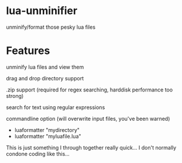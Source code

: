 lua-unminifier
==============

unminify/format those pesky lua files

Features
==============

unminify lua files and view them

drag and drop directory support

.zip support (required for regex searching, harddisk performance too strong)

search for text using regular expressions

commandline option (will overwrite input files, you've been warned)
  - luaformatter "mydirectory"
  - luaformatter "myluafile.lua"

This is just something I through together really quick... I don't normally condone coding like this...
